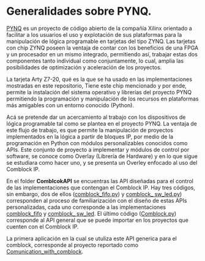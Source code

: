 
# Generalidades sobre PYNQ. 

[PYNQ](http://www.pynq.io/) es un proyecto de código abierto de la compañía Xilinx orientado a facilitar a los usuarios el uso y explotación de sus plataformas para la manipulación de lógica programable en tarjetas del tipo ZYNQ.  Las tarjetas con chip ZYNQ poseen la ventaja de contar con los beneficios de una FPGA y un procesador en un mismo integrado, permitiendo así, trabajar estas dos componentes tanto individual como conjuntamente, lo cual, amplia las posibilidades de optimización y aceleración de los proyectos. 

La tarjeta Arty Z7-20, qué es la que se ha usado en las implementaciones mostradas en este repositorio, Tiene este chip mencionado y por ende, permite la instalación del sistema operativo y librerías del proyecto PYNQ permitiendo la programación y manipulación de los recursos en plataformas más amigables con un entorno conocido (Python).

Acá se pretende dar un acercamiento al trabajo con los dispositivos de lógica programable tal como se plantea en el proyecto PYNQ. La ventaja de este flujo de trabajo, es que permite la manipulación de proyectos implementados en la lógica a partir de bloques IP, por medio de la programación en Python con módulos personalizables conocidos como APIs. Este conjunto de proyecto a implementar y módulos de control por software, se conoce como Overlay (Librería de Hardware) y en lo que sigue se estudiara como hacer uno, y se presenta un Overley enfocado al uso del Comblock IP. 

En el folder **ComblcokAPI** se encuentras las API diseñadas para el control de las implementaciones que contengan el Comblock IP. Hay tres códigos, sin embargo, dos de ellos ([comblock_fifo.py](https://github.com/DanielEstrada971102/Implementaciones_FPGA/tree/master/PYNQ/ComblockAPI/comblock_fifo.py)) y [comblock_ sw_led.py](https://github.com/DanielEstrada971102/Implementaciones_FPGA/tree/master/PYNQ/ComblockAPI/comblock_fifo.py)) corresponden al proceso de familiarización con el diseño de estas APIs personalizadas, cada uno corresponde a las implementaciones [comblock_fifo](https://github.com/DanielEstrada971102/Implementaciones_FPGA/tree/master/PYNQ/comblock_fifo) y [comblock_ sw_led](https://github.com/DanielEstrada971102/Implementaciones_FPGA/tree/master/PYNQ/comblock_sw_led). El último código ([Comblock.py](https://github.com/DanielEstrada971102/Implementaciones_FPGA/tree/master/PYNQ/ComblockAPI/comblock.py)) corresponde al API general que se puede importar en los proyectos que cuenten con el Comblock IP.

La primera aplicación en la cual se utuliza este API generica para el comblock, corresponde al proyecto reportado como [Comunication_with_comblock](https://github.com/DanielEstrada971102/Implementaciones_FPGA/tree/master/Lab3_implementaciones/Comunication_with_comblock).



